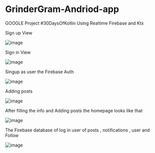# GrinderGram-Andriod-app
GOOGLE Project #30DaysOfKotlin
Using Realtime Firebase and Ktx

Sign up View

![image](https://user-images.githubusercontent.com/45738614/83865126-5a6d9580-a743-11ea-9d20-0459c4276106.png)

Sign in View

![image](https://user-images.githubusercontent.com/45738614/83865621-1333d480-a744-11ea-9275-c7dea4c4db9a.png)

Singup as user the Firebase Auth 

![image](https://user-images.githubusercontent.com/45738614/83867005-4c6d4400-a746-11ea-86c3-18a52c82a0c2.png)


Adding posts

![image](https://user-images.githubusercontent.com/45738614/83866443-72461900-a745-11ea-8dbe-961224793172.png)


After filling the info and Adding posts the homepage looks like that

![image](https://user-images.githubusercontent.com/45738614/83866457-77a36380-a745-11ea-9ed2-74a89012900c.png)


The Firebase database of log in user of posts , notifications , user and Follow

![image](https://user-images.githubusercontent.com/45738614/83866512-8a1d9d00-a745-11ea-9e48-1fb454fe830d.png)

